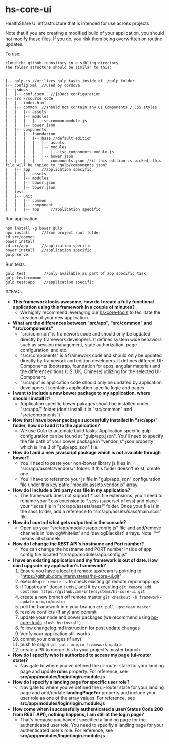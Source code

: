 hs-core-ui
==================

HealthShare UI infrastructure that is intended for use across projects

Note that if you are creating a modified build of your application, you should not modify these files. If you do, you risk them being overwritten on routine updates.

To use:

    clone the github repository in a sibling directory
    The folder structure should be similar to this:
    
    
    |-- gulp.js //utilizes gulp tasks inside of ./gulp folder
    |-- config.xml  //used by cordova
    |-- jsdocs
    |   |-- conf.json   //jsDocs configuration
    |-- src //source code
    |   |-- index.html
    |   |-- common  //should not contain any UI Components / CSS styles
    |   |   |-- assets
    |   |   |-- modules
    |   |   |   |-- isc.common.module.js
    |   |   |-- bower.json    
    |   |-- components
    |   |   |-- foundation
    |   |   |   |-- base //default edition
    |   |   |   |   |-- assets
    |   |   |   |   |-- modules
    |   |   |   |   |   |-- isc.components.module.js
    |   |   |   |   |-- bower.json
    |   |   |   |   |-- components.json //if this edition is picked, this file will be copied to "gulp/components.json"
    |   |-- app     //application specific
    |   |   |-- assets
    |   |   |-- modules
    |   |   |-- bower.json  
    |   |   |-- bower.json
    |-- test
    |   |-- unit
    |   |   |-- common
    |   |   |-- component
    |   |   |-- app     //application specific

        
Run application:

    npm install -g bower gulp
    npm install     //from project root folder
    cd src/common
    bower install
    cd src/app      //application specific
    bower install   //application specific
    gulp serve
    
Run tests:

    gulp test        //only available as part of app specific task
    gulp test:common
    gulp test:app    //application specific

##FAQs
* **This framework looks awesome, how do I create a fully functional application using this framework in a couple of minutes?**
  * We highly recommend leveraging our [hs-core-tools](https://github.com/intersystems/hs-core-tools) to fecilitate the creation of your new application. 
* **What are the differences between "src/app", "src/common" and "src/components"**
  * "src/common" is framework code and should only be updated directly by framework developers. It defines system wide behaviors such as session management, state authorization, page configuration, and etc.
  * "src/components" is a framework code and should only be updated directly by framework and edition developers. It defines different UI-Components (bootstrap, foundation for apps, angular material) and the different editions (US, UK, Chinese) utilizing for the selected UI-Component. 
  * "src/app" is application code should only be updated by application developers.  It contains application specific logic and pages.
* **I want to include a new bower package to my application, where should I install it?**
  * Application specific bower pakages should be installed under "src/app/" folder (don't install it in "src/common" and "src/components") 
* **Now that I have bower package successfully installed in "src/app/" folder, how do I add it to the application?**
  * We use Gulp to automate build tasks. Application specific gulp configuration can be found at "gulp/app.json". You'll need to specify the file path of your bower package in "vendor.js" json property which is line 3 of "gulp/app.json" file.
* **How do I add a new javascript package which is not avaiable through bower?**
  * You'll need to paste your non-bower library js files in "src/app/assets/vendors/" folder. If this folder doesn't exist, create one.
  * You'll have to reference your js file in "gulp/app.json" configuration file under this key path: "module.assets.vendor.js" array.
* **How do I include a 3rd party css file in my application?**
  * The framework does not support *.css file extensions, you'll need to rename your *.css extension to *.scss (superset of css) and place your *.scss file in "src/app/assets/sass/" folder. Once your file is in the sass folder, add a reference to  "src/app/assets/sass/main.scss" file.
* **How do I control what gets outputted in the console?**
  * Open up your "src/app/modules/app.config.js" file and add/remove channels in 'devlogWhitelist' and 'devlogBlacklist' arrays. Note: "\*" means all channels.
* **How do I change the REST API's hostname and Port number?**
  *  You can change the hostname and PORT number inside of app config file located "src/app/modules/app.config.js" 
* **I have an existing application and my framework is out of date. How can I upgrade my application's framework?**
  1. Ensure you have a local git remote upstream is pointing to "https://github.com/intersystems/hs-core-ui.git"
    1. execute ```git remote -v``` to check existing git remote repo mappings
    2. if "upstream" doesn't exist, add it by executing ```git remote add upstream https://github.com/intersystems/hs-core-ui.git```
  2. create a new branch off remote master ```git checkout -b framework-update origin/master```
  3. pull the framework into your branch ```git pull upstream master```
  4. resolve conflicts (if any) and commit
  5. update your node and bower packages (we recommend using [hs-core-tools](https://github.com/intersystems/hs-core-tools) ```slush hs:install```)
  6. follow changelog.md instruction for post update changes
  7. Verify your application still works
  8. commit your changes (if any)
  9. push to origin ```git pull origin framework-update```
  10. create a PR to merge this to your project's master branch
* **How do I specify who is authorized to access my page (ui-router state)?**
  * Navigate to where you've defined the ui-router state for your landing page and update **roles** property.  For reference, see  **src/app/modules/login/login.module.js**
* **How do I specify a landing page for specific user role?**
  * Navigate to where you've defined the ui-router state for your landing page and add/update  **landingPageFor** property and include your user role as one of the array values. For reference, see  **src/app/modules/login/login.module.js**
* **How come when I successfully authenticated a user(Status Code 200 from REST API), nothing happens, I am still at the login page?**
  * That's because you haven't specified a landing page for the authenticated user role. You need to specifiy a landing page for your authenticated user's role. For reference, see  **src/app/modules/login/login.module.js**
